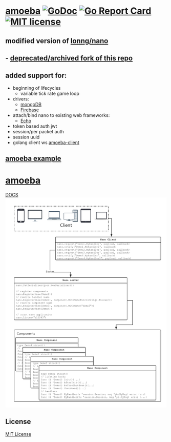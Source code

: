 # [amoeba][1] [![GoDoc][2]][3] [![Go Report Card][4]][5] [![MIT license][6]][7]

## modified version of [lonng/nano][8]
## - [deprecated/archived fork of this repo][9]

## added support for:
- beginning of lifecycles
  - variable tick rate game loop
- drivers:
  - [mongoDB][10]
  - [Firebase][11]
- attach/bind nano to existing web frameworks:
  - [Echo][12]
- token based auth jwt
- session/per packet auth
- session uuid
- golang client ws [amoeba-client][13]

## [amoeba example][16]

[1]: https://github.com/revzim/amoeba
[2]: https://godoc.org/github.com/revzim/amoeba?status.svg
[3]: https://godoc.org/github.com/revzim/amoeba
[4]: https://goreportcard.com/badge/github.com/revzim/amoeba
[5]: https://goreportcard.com/report/github.com/revzim/amoeba
[6]: https://img.shields.io/badge/license-MIT-blue.svg
[7]: LICENSE
[8]: https://github.com/lonng/nano
[9]: https://github.com/revzim/nano-old
[10]: https://www.mongodb.com/
[11]: https://firebase.google.com/
[12]: https://github.com/labstack/echo
[13]: https://github.com/revzim/go-pomelo-client
[14]: README.md
[15]: media/application.png
[16]: https://github.com/revzim/amoeba/tree/master/examples/demo/chat2
[17]: https://github.com/revzim/nano-old#nano---

# [amoeba][1]
[DOCS][17]
![nano image][15]

## License

[MIT License][14]
